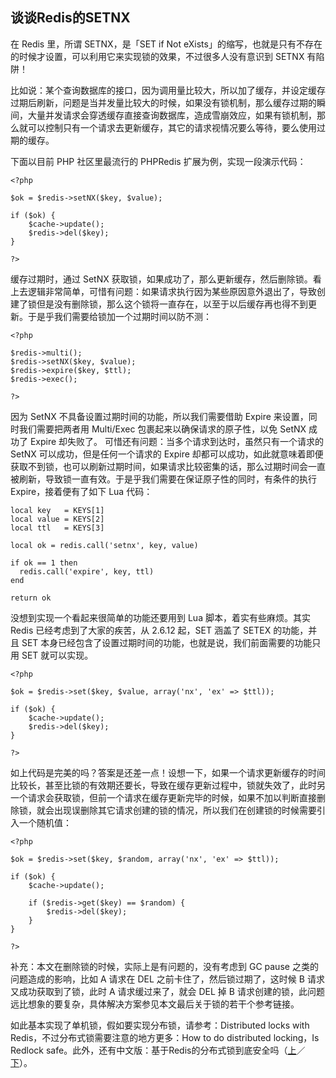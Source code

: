 ## 谈谈Redis的SETNX


在 Redis 里，所谓 SETNX，是「SET if Not eXists」的缩写，也就是只有不存在的时候才设置，可以利用它来实现锁的效果，不过很多人没有意识到 SETNX 有陷阱！


比如说：某个查询数据库的接口，因为调用量比较大，所以加了缓存，并设定缓存过期后刷新，问题是当并发量比较大的时候，如果没有锁机制，那么缓存过期的瞬间，大量并发请求会穿透缓存直接查询数据库，造成雪崩效应，如果有锁机制，那么就可以控制只有一个请求去更新缓存，其它的请求视情况要么等待，要么使用过期的缓存。

下面以目前 PHP 社区里最流行的 PHPRedis 扩展为例，实现一段演示代码：
```
<?php

$ok = $redis->setNX($key, $value);

if ($ok) {
    $cache->update();
    $redis->del($key);
}

?>
```
缓存过期时，通过 SetNX  获取锁，如果成功了，那么更新缓存，然后删除锁。看上去逻辑非常简单，可惜有问题：如果请求执行因为某些原因意外退出了，导致创建了锁但是没有删除锁，那么这个锁将一直存在，以至于以后缓存再也得不到更新。于是乎我们需要给锁加一个过期时间以防不测：
```
<?php

$redis->multi();
$redis->setNX($key, $value);
$redis->expire($key, $ttl);
$redis->exec();

?>
```
因为 SetNX 不具备设置过期时间的功能，所以我们需要借助 Expire 来设置，同时我们需要把两者用 Multi/Exec 包裹起来以确保请求的原子性，以免 SetNX 成功了 Expire 却失败了。 可惜还有问题：当多个请求到达时，虽然只有一个请求的 SetNX 可以成功，但是任何一个请求的 Expire 却都可以成功，如此就意味着即便获取不到锁，也可以刷新过期时间，如果请求比较密集的话，那么过期时间会一直被刷新，导致锁一直有效。于是乎我们需要在保证原子性的同时，有条件的执行 Expire，接着便有了如下 Lua 代码：
```
local key   = KEYS[1]
local value = KEYS[2]
local ttl   = KEYS[3]

local ok = redis.call('setnx', key, value)
 
if ok == 1 then
  redis.call('expire', key, ttl)
end
 
return ok
```
没想到实现一个看起来很简单的功能还要用到 Lua 脚本，着实有些麻烦。其实 Redis 已经考虑到了大家的疾苦，从 2.6.12 起，SET 涵盖了 SETEX 的功能，并且 SET 本身已经包含了设置过期时间的功能，也就是说，我们前面需要的功能只用 SET 就可以实现。
```
<?php

$ok = $redis->set($key, $value, array('nx', 'ex' => $ttl));

if ($ok) {
    $cache->update();
    $redis->del($key);
}

?>
```
如上代码是完美的吗？答案是还差一点！设想一下，如果一个请求更新缓存的时间比较长，甚至比锁的有效期还要长，导致在缓存更新过程中，锁就失效了，此时另一个请求会获取锁，但前一个请求在缓存更新完毕的时候，如果不加以判断直接删除锁，就会出现误删除其它请求创建的锁的情况，所以我们在创建锁的时候需要引入一个随机值：
```
<?php

$ok = $redis->set($key, $random, array('nx', 'ex' => $ttl));

if ($ok) {
    $cache->update();

    if ($redis->get($key) == $random) {
        $redis->del($key);
    }
}

?>
```
补充：本文在删除锁的时候，实际上是有问题的，没有考虑到 GC pause 之类的问题造成的影响，比如 A 请求在 DEL 之前卡住了，然后锁过期了，这时候 B 请求又成功获取到了锁，此时 A 请求缓过来了，就会 DEL 掉 B 请求创建的锁，此问题远比想象的要复杂，具体解决方案参见本文最后关于锁的若干个参考链接。

如此基本实现了单机锁，假如要实现分布锁，请参考：Distributed locks with Redis，不过分布式锁需要注意的地方更多：How to do distributed locking，Is Redlock safe。此外，还有中文版：基于Redis的分布式锁到底安全吗（[上][1]／[下][2]）。


  [1]: https://mp.weixin.qq.com/s/JTsJCDuasgIJ0j95K8Ay8w
  [2]: https://mp.weixin.qq.com/s/4CUe7OpM6y1kQRK8TOC_qQ